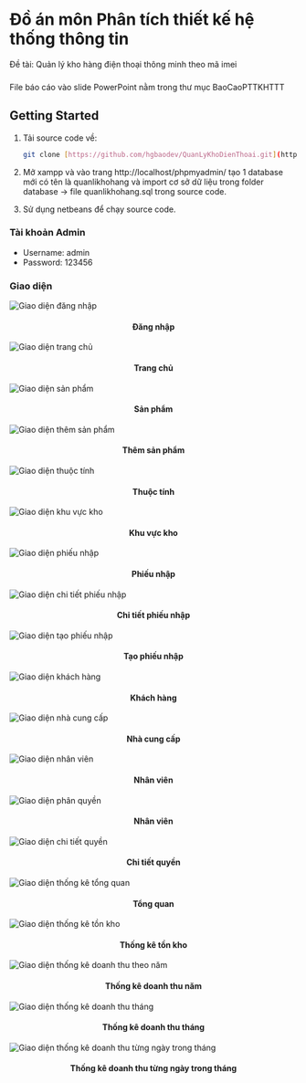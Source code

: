 <!-- author: hgbaodev -->
# Đồ án môn Phân tích thiết kế hệ thống thông tin
 Đề tài: Quản lý kho hàng điện thoại thông minh theo mã imei
 ### 
 File báo cáo vào slide PowerPoint nằm trong thư mục BaoCaoPTTKHTTT

## Getting Started

1. Tải source code về:

   ```bash
   git clone [https://github.com/hgbaodev/QuanLyKhoDienThoai.git](https://github.com/cuongherok4/QLcuahangdienthoai)
   ```
2. Mở xampp và vào trang http://localhost/phpmyadmin/ tạo 1 database mới có tên là quanlikhohang và import cơ sở dữ liệu trong folder database -> file quanlikhohang.sql trong source code.

3. Sử dụng netbeans để chạy source code.
### Tài khoản Admin
- Username: admin
- Password: 123456
### Giao diện
 ![Giao diện đăng nhập](./img/login.png)
 
 <h4 align="center">Đăng nhập</h4>
 
![Giao diện trang chủ](./img/homepage.png)

 <h4 align="center">Trang chủ</h4>
 
![Giao diện sản phẩm](./img/products.png)

 <h4 align="center">Sản phẩm</h4>
 
![Giao diện thêm sản phẩm](./img/add_product.png)

 <h4 align="center">Thêm sản phẩm</h4>
 
![Giao diện thuộc tính](./img/properties.png)

 <h4 align="center">Thuộc tính</h4>
 
![Giao diện khu vực kho](./img/area.png)

 <h4 align="center">Khu vực kho</h4>
 
![Giao diện phiếu nhập](./img/phieunhap.png)

 <h4 align="center">Phiếu nhập</h4>
 
![Giao diện chi tiết phiếu nhập](./img/chitietphieunhap.png)

 <h4 align="center">Chi tiết phiếu nhập</h4>
 
![Giao diện tạo phiếu nhập](./img/taophieunhap.png)

 <h4 align="center">Tạo phiếu nhập</h4>
 
![Giao diện khách hàng](./img/khachhang.png)

 <h4 align="center">Khách hàng</h4>
 
![Giao diện nhà cung cấp](./img/nhacungcap.png)

 <h4 align="center">Nhà cung cấp</h4>
 
![Giao diện nhân viên](./img/nhanvien.png)

 <h4 align="center">Nhân viên</h4>
 
![Giao diện phân quyền](./img/phanquyen.png)

 <h4 align="center">Nhân viên</h4>
 
![Giao diện chi tiết quyền](./img/chitietquyen.png)

 <h4 align="center">Chi tiết quyền</h4>
 
![Giao diện thống kê tổng quan](./img/thongketongquan.png)
 <h4 align="center">Tổng quan</h4>
 
![Giao diện thống kê tồn kho](./img/thongketonkho.png)

 <h4 align="center">Thống kê tồn kho</h4>
 
![Giao diện thống kê doanh thu theo năm](./img/doanhthunam.png)

 <h4 align="center">Thống kê doanh thu năm</h4>
 
![Giao diện thống kê doanh thu tháng](./img/doanhthuthang.png)

 <h4 align="center">Thống kê doanh thu tháng</h4>
 
![Giao diện thống kê doanh thu từng ngày trong tháng](./img/doanhthuchitietthang.png)

 <h4 align="center">Thống kê doanh thu từng ngày trong tháng</h4>
